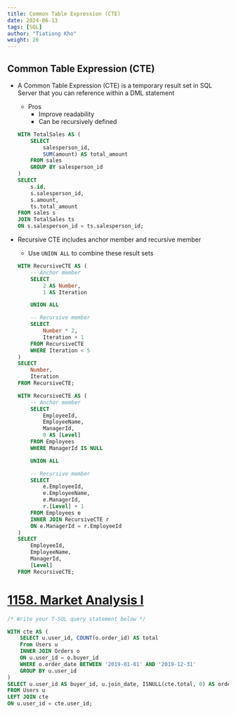 ```yaml
---
title: Common Table Expression (CTE)
date: 2024-06-13
tags: [SQL]
author: "Tiationg Kho"
weight: 26
---
```


## Common Table Expression (CTE)

- A Common Table Expression (CTE) is a temporary result set in SQL Server that you can reference within a DML statement
    - Pros
        - Improve readability
        - Can be recursively defined
    
    ```sql
    WITH TotalSales AS (
        SELECT 
            salesperson_id, 
            SUM(amount) AS total_amount
        FROM sales
        GROUP BY salesperson_id
    )
    SELECT 
        s.id, 
        s.salesperson_id, 
        s.amount,
        ts.total_amount
    FROM sales s
    JOIN TotalSales ts 
    ON s.salesperson_id = ts.salesperson_id;
    ```
    
- Recursive CTE includes anchor member and recursive member
    - Use `UNION ALL` to combine these result sets
    
    ```sql
    WITH RecursiveCTE AS (
        -- Anchor member
        SELECT 
            2 AS Number,
            1 AS Iteration
    
        UNION ALL
    
        -- Recursive member
        SELECT 
            Number * 2,
            Iteration + 1
        FROM RecursiveCTE
        WHERE Iteration < 5
    )
    SELECT 
        Number,
        Iteration
    FROM RecursiveCTE;
    ```
    
    ```sql
    WITH RecursiveCTE AS (
        -- Anchor member
        SELECT 
            EmployeeId,
            EmployeeName,
            ManagerId,
            0 AS [Level]
        FROM Employees
        WHERE ManagerId IS NULL
    
        UNION ALL
    
        -- Recursive member
        SELECT 
            e.EmployeeId,
            e.EmployeeName,
            e.ManagerId,
            r.[Level] + 1
        FROM Employees e
        INNER JOIN RecursiveCTE r 
        ON e.ManagerId = r.EmployeeId
    )
    SELECT 
        EmployeeId,
        EmployeeName,
        ManagerId,
        [Level]
    FROM RecursiveCTE;
    ```
    

# [**1158. Market Analysis I**](https://leetcode.com/problems/market-analysis-i/)

```sql
/* Write your T-SQL query statement below */

WITH cte AS (
    SELECT u.user_id, COUNT(o.order_id) AS total
    From Users u
    INNER JOIN Orders o
    ON u.user_id = o.buyer_id
    WHERE o.order_date BETWEEN '2019-01-01' AND '2019-12-31'
    GROUP BY u.user_id
)
SELECT u.user_id AS buyer_id, u.join_date, ISNULL(cte.total, 0) AS orders_in_2019
FROM Users u
LEFT JOIN cte
ON u.user_id = cte.user_id;
```

